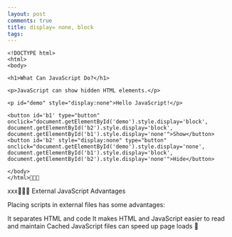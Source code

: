 ```yaml
---
layout: post
comments: true
title: display= none, block
tags: 
---
```

```
<!DOCTYPE html>
<html>
<body>

<h1>What Can JavaScript Do?</h1>

<p>JavaScript can show hidden HTML elements.</p>

<p id="demo" style="display:none">Hello JavaScript!</p>

<button id='b1' type="button" onclick="document.getElementById('demo').style.display='block', document.getElementById('b2').style.display='block', document.getElementById('b1').style.display='none'">Show</button>
<button id='b2' style="display:none" type="button" onclick="document.getElementById('demo').style.display='none', document.getElementById('b1').style.display='block', document.getElementById('b2').style.display='none'">Hide</button>

</body>
</html>
```

xxx
External JavaScript Advantages

Placing scripts in external files has some advantages:

It separates HTML and code
It makes HTML and JavaScript easier to read and maintain
Cached JavaScript files can speed up page loads


